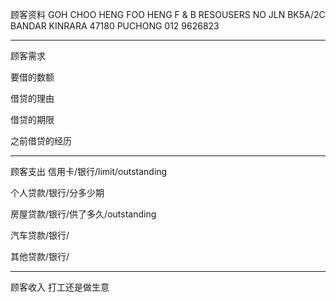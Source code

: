 顾客资料
GOH CHOO HENG FOO HENG F & B RESOUSERS NO JLN BK5A/2C BANDAR KINRARA 47180 PUCHONG 012 9626823


-----------------
顾客需求


要借的数额

借贷的理由

借贷的期限

之前借贷的经历


--------------
顾客支出
信用卡/银行/limit/outstanding


个人贷款/银行/分多少期

房屋贷款/银行/供了多久/outstanding

汽车贷款/银行/


其他贷款/银行/

-----------
顾客收入
打工还是做生意

